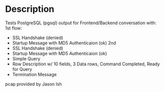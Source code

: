# Description

Tests PostgreSQL (pgsql) output for Frontend/Backend conversation with:
1st flow:
- SSL Handshake (denied)
- Startup Message with MD5 Authenticaion (ok)
2nd 
- SSL Handshake (denied)
- Startup Message with MD5 Authenticaion (ok)
- Simple Query
- Row Description w/ 10 fields, 3 Data rows, Command Completed, Ready for Query
- Termination Message

pcap provided by Jason Ish
